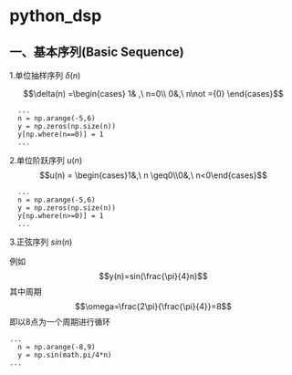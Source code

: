 # python_dsp
## 一、基本序列(Basic Sequence)
1.单位抽样序列 $\delta(n)$
   
$$\delta(n) =\begin{cases} 1& ,\ n=0\\ 0&,\ n\not ={0} \end{cases}$$

```
  ...
  n = np.arange(-5,6)
  y = np.zeros(np.size(n))
  y[np.where(n==0)] = 1
  ...
```

2.单位阶跃序列 $u(n)$
$$u(n) = \begin{cases}1&,\ n \geq0\\0&,\ n<0\end{cases}$$
```
  ...
  n = np.arange(-5,6)
  y = np.zeros(np.size(n))
  y[np.where(n>=0)] = 1
  ...
```

3.正弦序列 $sin(n)$

例如 
$$y(n)=sin(\frac{\pi}{4}n)$$
其中周期
$$\omega=\frac{2\pi}{\frac{\pi}{4}}=8$$
即以8点为一个周期进行循环
```
...
  n = np.arange(-8,9)
  y = np.sin(math.pi/4*n)
...
```
